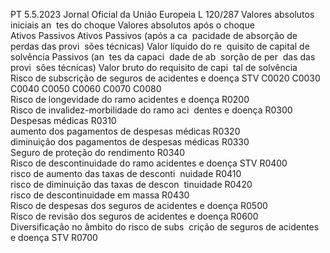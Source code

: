 PT  5.5.2023 Jornal Oficial da União Europeia L 120/287
 Valores absolutos iniciais an ­
tes do choque  Valores absolutos após o choque  
Ativos  Passivos  Ativos  Passivos (após a ca ­
pacidade de absorção 
de perdas das provi ­
sões técnicas)  Valor líquido do re ­
quisito de capital de 
solvência  Passivos (an ­
tes da capaci ­
dade de ab ­
sorção de per ­
das das provi ­
sões técnicas)  Valor bruto do 
requisito de capi ­
tal de solvência  
Risco de subscrição de seguros de acidentes e doença STV  C0020  C0030  C0040  C0050  C0060  C0070  C0080  
Risco de longevidade do ramo acidentes e 
doença  R0200  
Risco de invalidez-morbilidade do ramo aci ­
dentes e doença  R0300  
Despesas médicas  R0310  
aumento dos pagamentos de despesas 
médicas  R0320  
diminuição dos pagamentos de despesas 
médicas  R0330  
Seguro de proteção do rendimento  R0340  
Risco de descontinuidade do ramo acidentes 
e doença STV  R0400  
risco de aumento das taxas de desconti ­
nuidade  R0410  
risco de diminuição das taxas de descon ­
tinuidade  R0420  
risco de descontinuidade em massa  R0430  
Risco de despesas dos seguros de acidentes 
e doença  R0500  
Risco de revisão dos seguros de acidentes e 
doença  R0600  
Diversificação no âmbito do risco de subs ­
crição de seguros de acidentes e doença STV  R0700